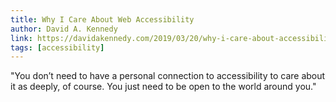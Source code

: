 ```yaml
---
title: Why I Care About Web Accessibility
author: David A. Kennedy
link: https://davidakennedy.com/2019/03/20/why-i-care-about-accessibility/
tags: [accessibility]
---
```


"You don’t need to have a personal connection to accessibility to care about it as deeply, of course. You just need to be open to the world around you."